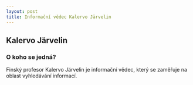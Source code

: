 ```yaml
---
layout: post
title: Informační vědec Kalervo Järvelin
---
```


## Kalervo Järvelin
### O koho se jedná?

Finský profesor Kalervo Järvelin je informační vědec, který se zaměřuje na oblast vyhledávání informací.
